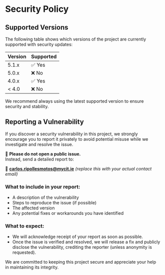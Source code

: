 # Security Policy

## Supported Versions

The following table shows which versions of the project are currently supported with security updates:

| Version | Supported          |
| ------- | ------------------ |
| 5.1.x   | ✅ Yes              |
| 5.0.x   | ❌ No               |
| 4.0.x   | ✅ Yes              |
| < 4.0   | ❌ No               |

We recommend always using the latest supported version to ensure security and stability.

## Reporting a Vulnerability

If you discover a security vulnerability in this project, we strongly encourage you to report it privately to avoid potential misuse while we investigate and resolve the issue.

🔐 **Please do not open a public issue.**  
Instead, send a detailed report to:

📧 **carlos.ripollesmotos@mycit.ie** *(replace this with your actual contact email)*

### What to include in your report:
- A description of the vulnerability
- Steps to reproduce the issue (if possible)
- The affected version
- Any potential fixes or workarounds you have identified

### What to expect:
- We will acknowledge receipt of your report as soon as possible.
- Once the issue is verified and resolved, we will release a fix and publicly disclose the vulnerability, crediting the reporter (unless anonymity is requested).

We are committed to keeping this project secure and appreciate your help in maintaining its integrity.

